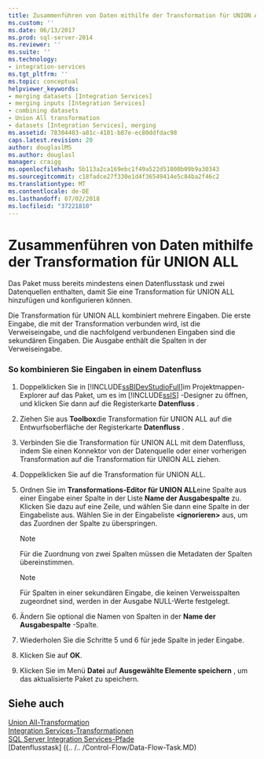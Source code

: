 ```yaml
---
title: Zusammenführen von Daten mithilfe der Transformation für UNION ALL | Microsoft-Dokumentation
ms.custom: ''
ms.date: 06/13/2017
ms.prod: sql-server-2014
ms.reviewer: ''
ms.suite: ''
ms.technology:
- integration-services
ms.tgt_pltfrm: ''
ms.topic: conceptual
helpviewer_keywords:
- merging datasets [Integration Services]
- merging inputs [Integration Services]
- combining datasets
- Union All transformation
- datasets [Integration Services], merging
ms.assetid: 78304403-a81c-4101-b87e-ec80ddfdac98
caps.latest.revision: 20
author: douglaslMS
ms.author: douglasl
manager: craigg
ms.openlocfilehash: 5b113a2ca169ebc1f49a522d51800b09b9a30343
ms.sourcegitcommit: c18fadce27f330e1d4f36549414e5c84ba2f46c2
ms.translationtype: MT
ms.contentlocale: de-DE
ms.lasthandoff: 07/02/2018
ms.locfileid: "37221810"
---
```

# <a name="merge-data-by-using-the-union-all-transformation"></a>Zusammenführen von Daten mithilfe der Transformation für UNION ALL
  Das Paket muss bereits mindestens einen Datenflusstask und zwei Datenquellen enthalten, damit Sie eine Transformation für UNION ALL hinzufügen und konfigurieren können.  
  
 Die Transformation für UNION ALL kombiniert mehrere Eingaben. Die erste Eingabe, die mit der Transformation verbunden wird, ist die Verweiseingabe, und die nachfolgend verbundenen Eingaben sind die sekundären Eingaben. Die Ausgabe enthält die Spalten in der Verweiseingabe.  
  
### <a name="to-combine-inputs-in-a-data-flow"></a>So kombinieren Sie Eingaben in einem Datenfluss  
  
1.  Doppelklicken Sie in [!INCLUDE[ssBIDevStudioFull](../../../includes/ssbidevstudiofull-md.md)]im Projektmappen-Explorer auf das Paket, um es im [!INCLUDE[ssIS](../../../includes/ssis-md.md)] -Designer zu öffnen, und klicken Sie dann auf die Registerkarte **Datenfluss** .  
  
2.  Ziehen Sie aus **Toolbox**die Transformation für UNION ALL auf die Entwurfsoberfläche der Registerkarte **Datenfluss** .  
  
3.  Verbinden Sie die Transformation für UNION ALL mit dem Datenfluss, indem Sie einen Konnektor von der Datenquelle oder einer vorherigen Transformation auf die Transformation für UNION ALL ziehen.  
  
4.  Doppelklicken Sie auf die Transformation für UNION ALL.  
  
5.  Ordnen Sie im **Transformations-Editor für UNION ALL**eine Spalte aus einer Eingabe einer Spalte in der Liste **Name der Ausgabespalte** zu. Klicken Sie dazu auf eine Zeile, und wählen Sie dann eine Spalte in der Eingabeliste aus. Wählen Sie in der Eingabeliste **\<ignorieren>** aus, um das Zuordnen der Spalte zu überspringen.  
  
    > [!NOTE]  
    >  Für die Zuordnung von zwei Spalten müssen die Metadaten der Spalten übereinstimmen.  
  
    > [!NOTE]  
    >  Für Spalten in einer sekundären Eingabe, die keinen Verweisspalten zugeordnet sind, werden in der Ausgabe NULL-Werte festgelegt.  
  
6.  Ändern Sie optional die Namen von Spalten in der **Name der Ausgabespalte** -Spalte.  
  
7.  Wiederholen Sie die Schritte 5 und 6 für jede Spalte in jeder Eingabe.  
  
8.  Klicken Sie auf **OK**.  
  
9. Klicken Sie im Menü **Datei** auf **Ausgewählte Elemente speichern** , um das aktualisierte Paket zu speichern.  
  
## <a name="see-also"></a>Siehe auch  
 [Union All-Transformation](union-all-transformation.md)   
 [Integration Services-Transformationen](integration-services-transformations.md)   
 [SQL Server Integration Services-Pfade](../integration-services-paths.md)   
 [Datenflusstask] ((.. /.. /Control-Flow/Data-Flow-Task.MD)  
  
  
